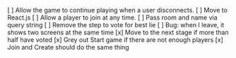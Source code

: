 [ ] Allow the game to continue playing when a user disconnects.
[ ] Move to React.js
[ ] Allow a player to join at any time.
[ ] Pass room and name via query string
[ ] Remove the step to vote for best lie
[ ] Bug: when I leave, it shows two screens at the same time
[x] Move to the next stage if more than half have voted
[x] Grey out Start game if there are not enough players
[x] Join and Create should do the same thing